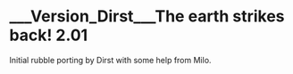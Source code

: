# ___Version_Dirst___The earth strikes back! 2.01
Initial rubble porting by Dirst with some help from Milo.